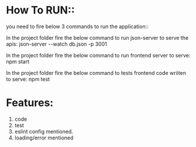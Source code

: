 How To RUN::
===================

you need to fire below 3 commands to run the application::

In  the project folder fire the below command to run json-server to serve the apis:
    json-server --watch db.json -p 3001




In  the project folder fire the below command to run frontend server to serve:
    npm start
    
 
 
 
In  the project folder fire the below command to tests frontend code wriiten to serve:
    npm test
    
    
    
Features:
===========
1. code
2. test
3. eslint config mentioned.
4. loading/error mentioned
